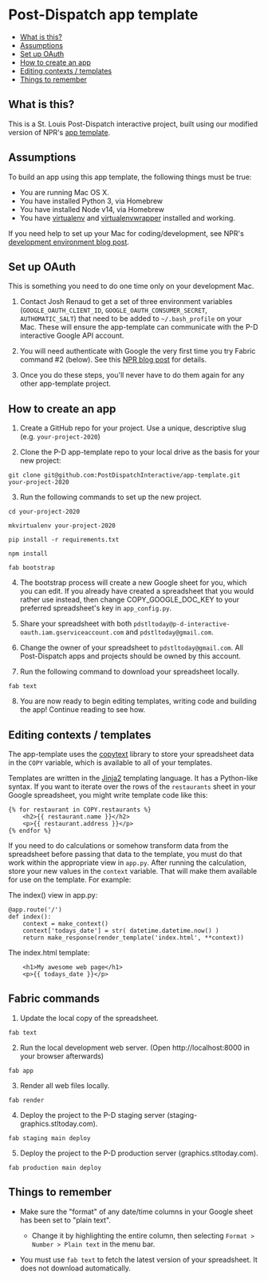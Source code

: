 Post-Dispatch app template
==========================

* [What is this?](#what-is-this)
* [Assumptions](#assumptions)
* [Set up OAuth](#set-up-oauth)
* [How to create an app](#how-to-create-an-app)
* [Editing contexts / templates](#editing-contexts--templates)
* [Things to remember](#things-to-remember)


What is this?
-------------

This is a St. Louis Post-Dispatch interactive project, built using our modified version of NPR's [app template](https://github.com/nprapps/app-template/).


Assumptions
-----------

To build an app using this app template, the following things must be true:

* You are running Mac OS X.
* You have installed Python 3, via Homebrew
* You have installed Node v14, via Homebrew
* You have [virtualenv](https://pypi.python.org/pypi/virtualenv) and [virtualenvwrapper](https://pypi.python.org/pypi/virtualenvwrapper) installed and working.

If you need help to set up your Mac for coding/development, see NPR's [development environment blog post](http://blog.apps.npr.org/2013/06/06/how-to-setup-a-developers-environment.html).


Set up OAuth
------------

This is something you need to do one time only on your development Mac.

1. Contact Josh Renaud to get a set of three environment variables (`GOOGLE_OAUTH_CLIENT_ID`, `GOOGLE_OAUTH_CONSUMER_SECRET`, `AUTHOMATIC_SALT`) that need to be added to `~/.bash_profile` on your Mac. These will ensure the app-template can communicate with the P-D interactive Google API account.

2. You will need authenticate with Google the very first time you try Fabric command #2 (below). See this [NPR blog post](http://blog.apps.npr.org/2015/03/02/app-template-oauth.html#authenticating) for details.

3. Once you do these steps, you'll never have to do them again for any other app-template project.


How to create an app
--------------------

1. Create a GitHub repo for your project. Use a unique, descriptive slug (e.g. `your-project-2020`)

2. Clone the P-D app-template repo to your local drive as the basis for your new project:

```
git clone git@github.com:PostDispatchInteractive/app-template.git your-project-2020
```

3. Run the following commands to set up the new project.

```
cd your-project-2020

mkvirtualenv your-project-2020

pip install -r requirements.txt

npm install

fab bootstrap
```

4. The bootstrap process will create a new Google sheet for you, which you can edit. If you already have created a spreadsheet that you would rather use instead, then change COPY_GOOGLE_DOC_KEY to your preferred spreadsheet's key in `app_config.py`.

5. Share your spreadsheet with both `pdstltoday@p-d-interactive-oauth.iam.gserviceaccount.com` and `pdstltoday@gmail.com`.

6. Change the owner of your spreadsheet to `pdstltoday@gmail.com`. All Post-Dispatch apps and projects should be owned by this account.

7. Run the following command to download your spreadsheet locally.

```
fab text
```

8. You are now ready to begin editing templates, writing code and building the app! Continue reading to see how.


Editing contexts / templates
----------------------------

The app-template uses the [copytext](https://copytext.readthedocs.io/en/0.2.1/) library to store your spreadsheet data in the `COPY` variable, which is available to all of your templates.

Templates are written in the [Jinja2](https://jinja.palletsprojects.com/en/2.10.x/) templating language. It has a Python-like syntax. If you want to iterate over the rows of the `restaurants` sheet in your Google spreadsheet, you might write template code like this:

```
{% for restaurant in COPY.restaurants %}
	<h2>{{ restaurant.name }}</h2>
	<p>{{ restaurant.address }}</p>
{% endfor %}
```

If you need to do calculations or somehow transform data from the spreadsheet before passing that data to the template, you must do that work within the appropriate view in `app.py`. After running the calculation, store your new values in the `context` variable. That will make them available for use on the template. For example:

The index() view in app.py:

```
@app.route('/')
def index():
    context = make_context()
    context['todays_date'] = str( datetime.datetime.now() )
    return make_response(render_template('index.html', **context))
```

The index.html template:

```
	<h1>My awesome web page</h1>
	<p>{{ todays_date }}</p>
```


Fabric commands
---------------

1. Update the local copy of the spreadsheet.

```
fab text
```

2. Run the local development web server. (Open http://localhost:8000 in your browser afterwards)

```
fab app
```

3. Render all web files locally.

```
fab render
```

4. Deploy the project to the P-D staging server (staging-graphics.stltoday.com).

```
fab staging main deploy
```

5. Deploy the project to the P-D production server (graphics.stltoday.com).

```
fab production main deploy
```


Things to remember
------------------

* Make sure the "format" of any date/time columns in your Google sheet has been set to "plain text".
	* Change it by highlighting the entire column, then selecting `Format > Number > Plain text` in the menu bar.

* You must use `fab text` to fetch the latest version of your spreadsheet. It does not download automatically.




